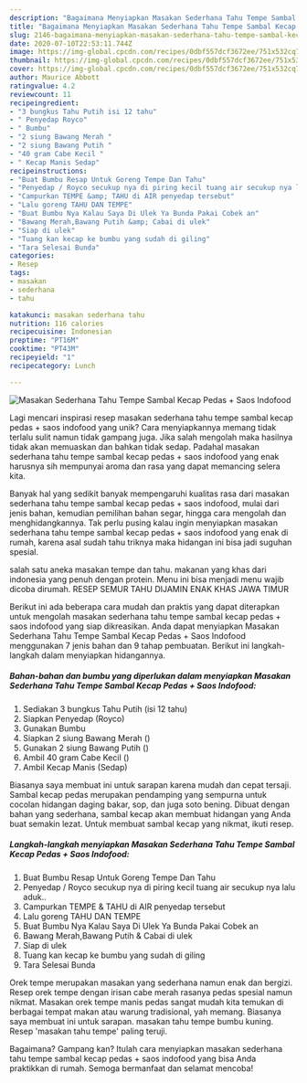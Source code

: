 ```yaml
---
description: "Bagaimana Menyiapkan Masakan Sederhana Tahu Tempe Sambal Kecap Pedas + Saos Indofood yang Enak Banget"
title: "Bagaimana Menyiapkan Masakan Sederhana Tahu Tempe Sambal Kecap Pedas + Saos Indofood yang Enak Banget"
slug: 2146-bagaimana-menyiapkan-masakan-sederhana-tahu-tempe-sambal-kecap-pedas-saos-indofood-yang-enak-banget
date: 2020-07-10T22:53:11.744Z
image: https://img-global.cpcdn.com/recipes/0dbf557dcf3672ee/751x532cq70/masakan-sederhana-tahu-tempe-sambal-kecap-pedas-saos-indofood-foto-resep-utama.jpg
thumbnail: https://img-global.cpcdn.com/recipes/0dbf557dcf3672ee/751x532cq70/masakan-sederhana-tahu-tempe-sambal-kecap-pedas-saos-indofood-foto-resep-utama.jpg
cover: https://img-global.cpcdn.com/recipes/0dbf557dcf3672ee/751x532cq70/masakan-sederhana-tahu-tempe-sambal-kecap-pedas-saos-indofood-foto-resep-utama.jpg
author: Maurice Abbott
ratingvalue: 4.2
reviewcount: 11
recipeingredient:
- "3 bungkus Tahu Putih isi 12 tahu"
- " Penyedap Royco"
- " Bumbu"
- "2 siung Bawang Merah "
- "2 siung Bawang Putih "
- "40 gram Cabe Kecil "
- " Kecap Manis Sedap"
recipeinstructions:
- "Buat Bumbu Resap Untuk Goreng Tempe Dan Tahu"
- "Penyedap / Royco secukup nya di piring kecil tuang air secukup nya lalu aduk.."
- "Campurkan TEMPE &amp; TAHU di AIR penyedap tersebut"
- "Lalu goreng TAHU DAN TEMPE"
- "Buat Bumbu Nya Kalau Saya Di Ulek Ya Bunda Pakai Cobek an"
- "Bawang Merah,Bawang Putih &amp; Cabai di ulek"
- "Siap di ulek"
- "Tuang kan kecap ke bumbu yang sudah di giling"
- "Tara Selesai Bunda"
categories:
- Resep
tags:
- masakan
- sederhana
- tahu

katakunci: masakan sederhana tahu 
nutrition: 116 calories
recipecuisine: Indonesian
preptime: "PT16M"
cooktime: "PT43M"
recipeyield: "1"
recipecategory: Lunch

---
```



![Masakan Sederhana Tahu Tempe Sambal Kecap Pedas + Saos Indofood](https://img-global.cpcdn.com/recipes/0dbf557dcf3672ee/751x532cq70/masakan-sederhana-tahu-tempe-sambal-kecap-pedas-saos-indofood-foto-resep-utama.jpg)

Lagi mencari inspirasi resep masakan sederhana tahu tempe sambal kecap pedas + saos indofood yang unik? Cara menyiapkannya memang tidak terlalu sulit namun tidak gampang juga. Jika salah mengolah maka hasilnya tidak akan memuaskan dan bahkan tidak sedap. Padahal masakan sederhana tahu tempe sambal kecap pedas + saos indofood yang enak harusnya sih mempunyai aroma dan rasa yang dapat memancing selera kita.

Banyak hal yang sedikit banyak mempengaruhi kualitas rasa dari masakan sederhana tahu tempe sambal kecap pedas + saos indofood, mulai dari jenis bahan, kemudian pemilihan bahan segar, hingga cara mengolah dan menghidangkannya. Tak perlu pusing kalau ingin menyiapkan masakan sederhana tahu tempe sambal kecap pedas + saos indofood yang enak di rumah, karena asal sudah tahu triknya maka hidangan ini bisa jadi suguhan spesial.

salah satu aneka masakan tempe dan tahu. makanan yang khas dari indonesia yang penuh dengan protein. Menu ini bisa menjadi menu wajib dicoba dirumah. RESEP SEMUR TAHU DIJAMIN ENAK KHAS JAWA TIMUR


Berikut ini ada beberapa cara mudah dan praktis yang dapat diterapkan untuk mengolah masakan sederhana tahu tempe sambal kecap pedas + saos indofood yang siap dikreasikan. Anda dapat menyiapkan Masakan Sederhana Tahu Tempe Sambal Kecap Pedas + Saos Indofood menggunakan 7 jenis bahan dan 9 tahap pembuatan. Berikut ini langkah-langkah dalam menyiapkan hidangannya.

<!--inarticleads1-->

##### Bahan-bahan dan bumbu yang diperlukan dalam menyiapkan Masakan Sederhana Tahu Tempe Sambal Kecap Pedas + Saos Indofood:

1. Sediakan 3 bungkus Tahu Putih (isi 12 tahu)
1. Siapkan  Penyedap (Royco)
1. Gunakan  Bumbu
1. Siapkan 2 siung Bawang Merah ()
1. Gunakan 2 siung Bawang Putih ()
1. Ambil 40 gram Cabe Kecil ()
1. Ambil  Kecap Manis (Sedap)


Biasanya saya membuat ini untuk sarapan karena mudah dan cepat tersaji. Sambal kecap pedas merupakan pendamping yang sempurna untuk cocolan hidangan daging bakar, sop, dan juga soto bening. Dibuat dengan bahan yang sederhana, sambal kecap akan membuat hidangan yang Anda buat semakin lezat. Untuk membuat sambal kecap yang nikmat, ikuti resep. 

<!--inarticleads2-->

##### Langkah-langkah menyiapkan Masakan Sederhana Tahu Tempe Sambal Kecap Pedas + Saos Indofood:

1. Buat Bumbu Resap Untuk Goreng Tempe Dan Tahu
1. Penyedap / Royco secukup nya di piring kecil tuang air secukup nya lalu aduk..
1. Campurkan TEMPE &amp; TAHU di AIR penyedap tersebut
1. Lalu goreng TAHU DAN TEMPE
1. Buat Bumbu Nya Kalau Saya Di Ulek Ya Bunda Pakai Cobek an
1. Bawang Merah,Bawang Putih &amp; Cabai di ulek
1. Siap di ulek
1. Tuang kan kecap ke bumbu yang sudah di giling
1. Tara Selesai Bunda


Orek tempe merupakan masakan yang sederhana namun enak dan bergizi. Resep orek tempe dengan irisan cabe merah rasanya pedas spesial namun nikmat. Masakan orek tempe manis pedas sangat mudah kita temukan di berbagai tempat makan atau warung tradisional, yah memang. Biasanya saya membuat ini untuk sarapan. masakan tahu tempe bumbu kuning. Resep &#39;masakan tahu tempe&#39; paling teruji. 

Bagaimana? Gampang kan? Itulah cara menyiapkan masakan sederhana tahu tempe sambal kecap pedas + saos indofood yang bisa Anda praktikkan di rumah. Semoga bermanfaat dan selamat mencoba!
